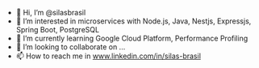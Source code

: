 - 👋 Hi, I’m @silasbrasil
- 👀 I’m interested in microservices with Node.js, Java, Nestjs, Expressjs, Spring Boot, PostgreSQL
- 🌱 I’m currently learning Google Cloud Platform, Performance Profiling
- 💞️ I’m looking to collaborate on ...
- 📫 How to reach me in www.linkedin.com/in/silas-brasil

<!---
silasbrasil/silasbrasil is a ✨ special ✨ repository because its `README.md` (this file) appears on your GitHub profile.
You can click the Preview link to take a look at your changes.
--->
